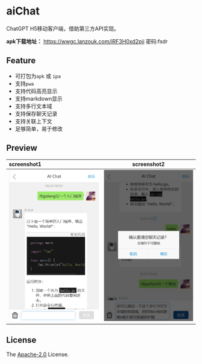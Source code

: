 # aiChat

ChatGPT H5移动客户端，借助第三方API实现。

**apk下载地址：**  <https://wwgc.lanzouk.com/iRF3H0xd2pji> 密码:fsdr

## Feature

- 可打包为`apk` 或 `ipa`
- 支持`pwa`
- 支持代码高亮显示
- 支持markdown显示
- 支持多行文本域
- 支持保存聊天记录
- 支持关联上下文
- 足够简单，易于修改

## Preview

| screenshot1 | screenshot2 |
|:-|--|
| ![page1](images/chat1.png) | ![page2](images/chat2.png) |


## License

The [Apache-2.0](https://www.apache.org/licenses/LICENSE-2.0) License.
